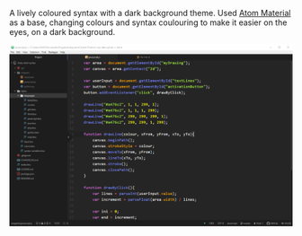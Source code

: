 A lively coloured syntax with a dark background theme. Used [Atom Material](https://github.com/atom-material/atom-material-syntax) as a base,
changing colours and syntax coulouring to make it easier on the eyes, on a dark background.

![screenshot](./sample.png)
